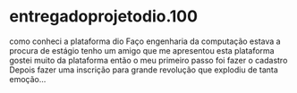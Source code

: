 # entregadoprojetodio.100
como conheci  a plataforma dio
Faço engenharia da computação
estava a procura de estágio
tenho um amigo que me apresentou esta plataforma
gostei muito da plataforma 
então o meu primeiro passo foi
fazer o cadastro
Depois fazer uma inscrição para grande revolução
que explodiu de tanta emoção...
